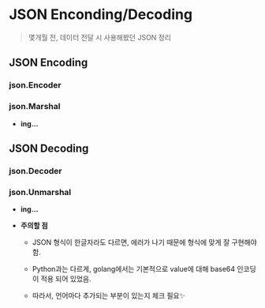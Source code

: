 # JSON Enconding/Decoding
> 몇개월 전, 데이터 전달 시 사용해봤던 JSON 정리

## JSON Encoding
### json.Encoder
### json.Marshal
+ **ing...** 

## JSON Decoding
### json.Decoder
### json.Unmarshal
+ **ing...** 

+ **주의할 점**

   + JSON 형식이 한글자라도 다르면, 에러가 나기 때문에 형식에 맞게 잘 구현해야 함.   


   + Python과는 다르게, golang에서는 기본적으로 value에 대해 base64 인코딩이 적용 되어 있었음.   


   + 따라서, 언어마다 추가되는 부분이 있는지 체크 필요✨   


